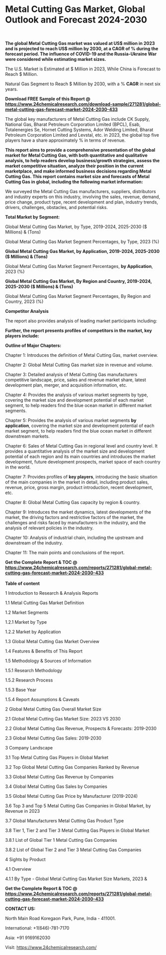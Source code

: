 <h1>Metal Cutting Gas Market, Global Outlook and Forecast 2024-2030</h1><br/><p><strong>The global Metal Cutting Gas market was valued at US$ million in 2023 and is projected to reach US$ million by 2030, at a <strong>CAGR</strong> of % during the forecast period. The influence of COVID-19 and the Russia-Ukraine War were considered while estimating market sizes.</strong></p><p>The U.S. Market is Estimated at $ Million in 2023, While China is Forecast to Reach $ Million.</p><p>Natural Gas Segment to Reach $ Million by 2030, with a % <strong>CAGR</strong> in next six years.</p><div><b>Download FREE Sample of this Report @ <a href="https://www.24chemicalresearch.com/download-sample/271281/global-metal-cutting-gas-forecast-market-2024-2030-433">https://www.24chemicalresearch.com/download-sample/271281/global-metal-cutting-gas-forecast-market-2024-2030-433</a></b></div><p>The global key manufacturers of Metal Cutting Gas include CK Supply, National Gas, Bharat Petroleum Corporation Limited (BPCL), Esab, Totalenergies Se, Hornet Cutting Systems, Ador Welding Limited, Bharat Petroleum Corporation Limited and Levstal, etc. in 2023, the global top five players have a share approximately % in terms of revenue.</p><p><strong>This report aims to provide a comprehensive presentation of the global market for Metal Cutting Gas, with both quantitative and qualitative analysis, to help readers develop business/growth strategies, assess the market competitive situation, analyze their position in the current marketplace, and make informed business decisions regarding Metal Cutting Gas. This report contains market size and forecasts of Metal Cutting Gas in global, including the following market information:</strong></p><p>We surveyed the Metal Cutting Gas manufacturers, suppliers, distributors and industry experts on this industry, involving the sales, revenue, demand, price change, product type, recent development and plan, industry trends, drivers, challenges, obstacles, and potential risks.</p><p><strong>Total Market by Segment:</strong></p><p>Global Metal Cutting Gas Market, by Type, 2019-2024, 2025-2030 ($ Millions) & (Tons)</p><p>Global Metal Cutting Gas Market Segment Percentages, by Type, 2023 (%)</p><p><strong>Global Metal Cutting Gas Market, <strong>by Application</strong>, 2019-2024, 2025-2030 ($ Millions) & (Tons)</strong></p><p>Global Metal Cutting Gas Market Segment Percentages, <strong>by Application</strong>, 2023 (%)</p><p><strong>Global Metal Cutting Gas Market, By Region and Country, 2019-2024, 2025-2030 ($ Millions) & (Tons)</strong></p><p>Global Metal Cutting Gas Market Segment Percentages, By Region and Country, 2023 (%)</p><p><strong>Competitor Analysis</strong></p><p>The report also provides analysis of leading market participants including:</p><p><strong>Further, the report presents profiles of competitors in the market, <strong>key players</strong> include:</strong></p><p><strong>Outline of Major Chapters:</strong></p><p>Chapter 1: Introduces the definition of Metal Cutting Gas, market overview.</p><p>Chapter 2: Global Metal Cutting Gas market size in revenue and volume.</p><p>Chapter 3: Detailed analysis of Metal Cutting Gas manufacturers competitive landscape, price, sales and revenue market share, latest development plan, merger, and acquisition information, etc.</p><p>Chapter 4: Provides the analysis of various market segments by type, covering the market size and development potential of each market segment, to help readers find the blue ocean market in different market segments.</p><p>Chapter 5: Provides the analysis of various market segments <strong>by application</strong>, covering the market size and development potential of each market segment, to help readers find the blue ocean market in different downstream markets.</p><p>Chapter 6: Sales of Metal Cutting Gas in regional level and country level. It provides a quantitative analysis of the market size and development potential of each region and its main countries and introduces the market development, future development prospects, market space of each country in the world.</p><p>Chapter 7: Provides profiles of <strong>key players</strong>, introducing the basic situation of the main companies in the market in detail, including product sales, revenue, price, gross margin, product introduction, recent development, etc.</p><p>Chapter 8: Global Metal Cutting Gas capacity by region & country.</p><p>Chapter 9: Introduces the market dynamics, latest developments of the market, the driving factors and restrictive factors of the market, the challenges and risks faced by manufacturers in the industry, and the analysis of relevant policies in the industry.</p><p>Chapter 10: Analysis of industrial chain, including the upstream and downstream of the industry.</p><p>Chapter 11: The main points and conclusions of the report.</p><div><b>Get the Complete Report & TOC @ <a href="https://www.24chemicalresearch.com/reports/271281/global-metal-cutting-gas-forecast-market-2024-2030-433">https://www.24chemicalresearch.com/reports/271281/global-metal-cutting-gas-forecast-market-2024-2030-433</a></b></div><br><b>Table of content</b><p>1 Introduction to Research & Analysis Reports<br />
 
  1.1 Metal Cutting Gas Market Definition<br />
 
  1.2 Market Segments<br />
 
  1.2.1 Market by Type<br />
 
  1.2.2 Market by Application<br />
 
  1.3 Global Metal Cutting Gas Market Overview<br />
 
  1.4 Features & Benefits of This Report<br />
 
  1.5 Methodology & Sources of Information<br />
 
  1.5.1 Research Methodology<br />
 
  1.5.2 Research Process<br />
 
  1.5.3 Base Year<br />
 
  1.5.4 Report Assumptions & Caveats<br />
 
 2 Global Metal Cutting Gas Overall Market Size<br />
 
  2.1 Global Metal Cutting Gas Market Size: 2023 VS 2030<br />
 
  2.2 Global Metal Cutting Gas Revenue, Prospects & Forecasts: 2019-2030<br />
 
  2.3 Global Metal Cutting Gas Sales: 2019-2030<br />
 
 3 Company Landscape<br />
 
  3.1 Top Metal Cutting Gas Players in Global Market<br />
 
  3.2 Top Global Metal Cutting Gas Companies Ranked by Revenue<br />
 
  3.3 Global Metal Cutting Gas Revenue by Companies<br />
 
  3.4 Global Metal Cutting Gas Sales by Companies<br />
 
  3.5 Global Metal Cutting Gas Price by Manufacturer (2019-2024)<br />
 
  3.6 Top 3 and Top 5 Metal Cutting Gas Companies in Global Market, by Revenue in 2023<br />
 
  3.7 Global Manufacturers Metal Cutting Gas Product Type<br />
 
  3.8 Tier 1, Tier 2 and Tier 3 Metal Cutting Gas Players in Global Market<br />
 
  3.8.1 List of Global Tier 1 Metal Cutting Gas Companies<br />
 
  3.8.2 List of Global Tier 2 and Tier 3 Metal Cutting Gas Companies<br />
 
 4 Sights by Product<br />
 
  4.1 Overview<br />
 
  4.1.1 By Type - Global Metal Cutting Gas Market Size Markets, 2023 &<br><div><b>Get the Complete Report & TOC @ <a href="https://www.24chemicalresearch.com/reports/271281/global-metal-cutting-gas-forecast-market-2024-2030-433">https://www.24chemicalresearch.com/reports/271281/global-metal-cutting-gas-forecast-market-2024-2030-433</a></b></div></p>
 
 <b>CONTACT US:</b><br>
 
 North Main Road Koregaon Park, Pune, India - 411001.<br/>
 
 International: +1(646)-781-7170<br/>
 
 Asia: +91 9169162030<br/>
 
 Visit: <a href="https://www.24chemicalresearch.com/">https://www.24chemicalresearch.com/</a>
 
 <br>